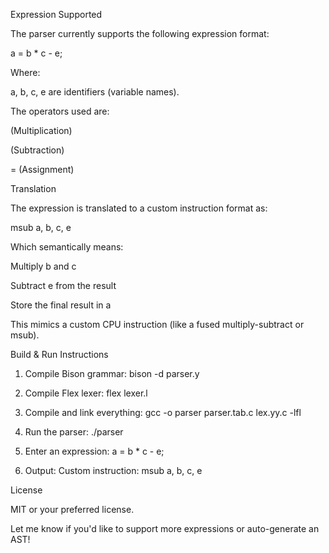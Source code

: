 Expression Supported

The parser currently supports the following expression format:

a = b * c - e;

Where:

a, b, c, e are identifiers (variable names).

The operators used are:

(Multiplication)


(Subtraction)


= (Assignment)



Translation

The expression is translated to a custom instruction format as:

msub a, b, c, e

Which semantically means:

Multiply b and c

Subtract e from the result

Store the final result in a


This mimics a custom CPU instruction (like a fused multiply-subtract or msub).

Build & Run Instructions

1. Compile Bison grammar: bison -d parser.y


2. Compile Flex lexer: flex lexer.l


3. Compile and link everything: gcc -o parser parser.tab.c lex.yy.c -lfl


4. Run the parser: ./parser


5. Enter an expression: a = b * c - e;


6. Output: Custom instruction: msub a, b, c, e



License

MIT or your preferred license.

Let me know if you'd like to support more expressions or auto-generate an AST!
